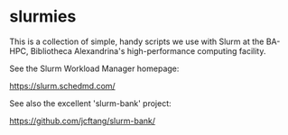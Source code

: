 # slurmies

This is a collection of simple, handy scripts we use with Slurm at the
BA-HPC, Bibliotheca Alexandrina's high-performance computing facility.

See the Slurm Workload Manager homepage:

https://slurm.schedmd.com/

See also the excellent 'slurm-bank' project:

https://github.com/jcftang/slurm-bank/
